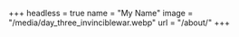 +++
headless = true
name = "My Name"
image = "/media/day_three_invinciblewar.webp"
url = "/about/"
+++
